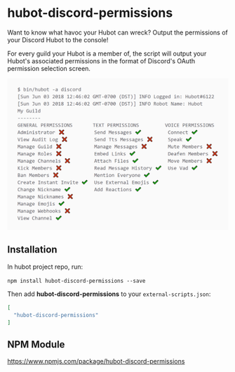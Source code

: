 # hubot-discord-permissions


Want to know what havoc your Hubot can wreck? Output the permissions of your Discord Hubot to the console!

For every guild your Hubot is a member of, the script will output your Hubot's associated permissions in the format of Discord's OAuth permission selection screen.

<img src="example.png" width="588" alt="Console output"/>

## Installation

In hubot project repo, run:

`npm install hubot-discord-permissions --save`

Then add **hubot-discord-permissions** to your `external-scripts.json`:

```json
[
  "hubot-discord-permissions"
]
```

## NPM Module

https://www.npmjs.com/package/hubot-discord-permissions
